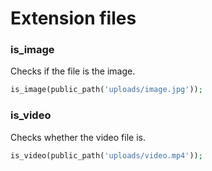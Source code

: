 # Extension files

### is_image
Checks if the file is the image.
```php
is_image(public_path('uploads/image.jpg'));
```

### is_video
Checks whether the video file is.
```php
is_video(public_path('uploads/video.mp4'));
```

